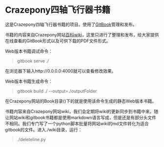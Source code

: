 Crazepony四轴飞行器书籍
========

这是Crazepony四轴飞行器书籍的项目。使用了[GitBook](https://www.gitbook.com/)管理和发布。

书籍的内容来自Crazepony网站[百科wiki](http://www.crazepony.com/wiki.html)，这里只进行了整理和发布，给大家提供在线查看的GitBook形式以及可供下载的PDF文件形式。

Web版本书籍调试命令：

> gitbook serve ./

在浏览器下输入http://0.0.0.0:4000就可以查看修改效果。

Web版本书籍生成命令：

> gitbook build ./ --output=./outputFolder

在Crazepony网站的Book目录()下的就是使用该命令生成的静态Web版本书籍。

书籍内容来自Crazepony网站wiki，我们会定期将wiki的更新同步到书籍中来。随让网站wiki和gitbook书籍都是使用markdown语言写成，但是还是有部分头文件不相同。我们专门写了一个python脚本批量将网站wiki的md文件转化为适合gitbook的文件。进入./wiki目录，运行：

> ./deleteline.py


